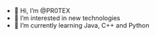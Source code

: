 - 👋 Hi, I’m @PR0TEX
- 👀 I’m interested in new technologies
- 🌱 I’m currently learning Java, C++ and Python
